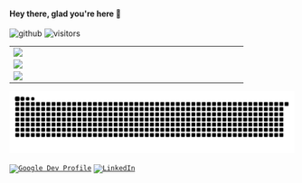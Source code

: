 <!-- #### :zap: Hello, Eric gacoki here, I'm an Android developer, GDSC Lead [@GDSC Meru](https://twitter.com/gdsc_meru), scholar @[Andela](https://twitter.com/Andela) (GADS program), and the organizer at [Droiders Cage](https://github.com/droiders-cage).:zap: -->
#### Hey there, glad you're here 🤗
![github](https://img.shields.io/github/followers/Ericgacoki?style=plastic)
![visitors](https://visitor-badge.glitch.me/badge?page_id=page.id)

<center>
 <table>
   <tr>
    <td>
   <img width="400px" align="left" src="https://github-readme-stats.vercel.app/api?username=ericgacoki&count_private=true&show_icons=true&theme=vision-friendly-dark& layout=compact"/>
   </td>
 </tr>
  <tr>
    <td>
       <img width="400px" align="left" src="https://github-readme-streak-stats.herokuapp.com/?user=Ericgacoki&theme=vision-friendly-dark"  />
     </td>  
   </tr>
   <tr>
    <td>
       <img width="400px" align="left" src="https://img.shields.io/twitter/follow/eric_gacoki?style=social"  />
     </td>  
   </tr>
 </table>
</center>

<p align="start">
  <img src="https://github.com/Ericgacoki/Ericgacoki/blob/output/github-contribution-grid-snake.svg" alt="snake"></center>
</p>

<code>[![Google Dev Profile](https://img.shields.io/badge/-Google_Developer_Profile-61fb70?style=for-the-badge&labelColor=black&logo=android&logoColor=61fb70)](g.dev/eric-g)</code> <code>[![LinkedIn](https://img.shields.io/badge/-My_Linkedin-61DBFB?style=for-the-badge&labelColor=black&logo=linkedin&logoColor=61DBFB)](https://linkedin.com/in/eric-gacoki)</code> 
